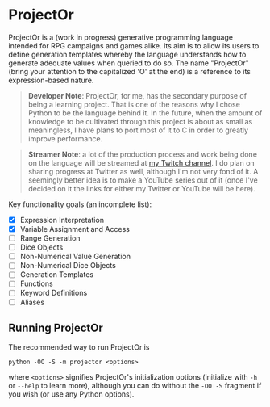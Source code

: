 # ProjectOr

ProjectOr is a (work in progress) generative programming language intended for
RPG campaigns and games alike. Its aim is to allow its users to define
generation templates whereby the language understands how to generate adequate
values when queried to do so. The name "ProjectOr" (bring your attention to the
capitalized 'O' at the end) is a reference to its expression-based nature.

> **Developer Note**: ProjectOr, for me, has the secondary purpose of being a
learning project. That is one of the reasons why I chose Python to be the
language behind it. In the future, when the amount of knowledge to be
cultivated through this project is about as small as meaningless, I have plans
to port most of it to C in order to greatly improve performance.

> **Streamer Note**: a lot of the production process and work being done on the
language will be streamed at [my Twitch
channel](https://twitch.tv/veritasvolatus). I do plan on sharing progress at
Twitter as well, although I'm not very fond of it. A seemingly better idea is
to make a YouTube series out of it (once I've decided on it the links for
either my Twitter or YouTube will be here).

Key functionality goals (an incomplete list):
- [x] Expression Interpretation
- [x] Variable Assignment and Access
- [ ] Range Generation
- [ ] Dice Objects
- [ ] Non-Numerical Value Generation
- [ ] Non-Numerical Dice Objects
- [ ] Generation Templates
- [ ] Functions
- [ ] Keyword Definitions
- [ ] Aliases

## Running ProjectOr

The recommended way to run ProjectOr is
```
python -OO -S -m projector <options>
```
where `<options>` signifies ProjectOr's initialization options (initialize with
`-h` or `--help` to learn more), although you can do without the `-OO -S`
fragment if you wish (or use any Python options).
